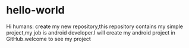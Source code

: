 # hello-world
Hi humans:
  create my new repository,this repository contains my simple project,my job is android developer.I will create my android project in GitHub.welcome to see my project
